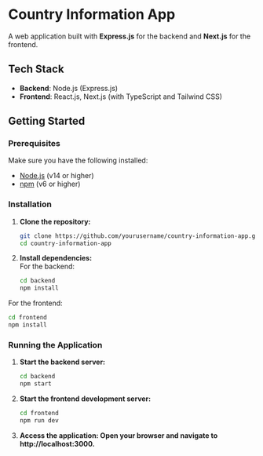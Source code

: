 # Country Information App

A web application built with **Express.js** for the backend and **Next.js** for the frontend.

## Tech Stack

- **Backend**: Node.js (Express.js)
- **Frontend**: React.js, Next.js (with TypeScript and Tailwind CSS)

## Getting Started

### Prerequisites

Make sure you have the following installed:

- [Node.js](https://nodejs.org/) (v14 or higher)
- [npm](https://www.npmjs.com/) (v6 or higher)

### Installation

1. **Clone the repository:**
   ```bash
   git clone https://github.com/yourusername/country-information-app.git
   cd country-information-app
   ```

2. **Install dependencies:**<br>
For the backend:
   ```bash
   cd backend
   npm install
   ```

For the frontend:
   ```bash
   cd frontend
   npm install
   ```

### Running the Application

1. **Start the backend server:**
   ```bash
   cd backend
   npm start
   ```

2. **Start the frontend development server:**
   ```bash
   cd frontend
   npm run dev
   ```

3. **Access the application: Open your browser and navigate to http://localhost:3000.**
